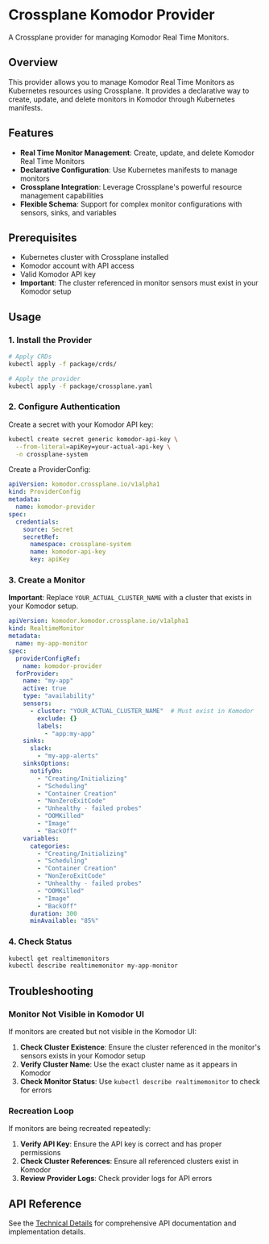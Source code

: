 # Crossplane Komodor Provider

A Crossplane provider for managing Komodor Real Time Monitors.

## Overview

This provider allows you to manage Komodor Real Time Monitors as Kubernetes resources using Crossplane. It provides a declarative way to create, update, and delete monitors in Komodor through Kubernetes manifests.

## Features

- **Real Time Monitor Management**: Create, update, and delete Komodor Real Time Monitors
- **Declarative Configuration**: Use Kubernetes manifests to manage monitors
- **Crossplane Integration**: Leverage Crossplane's powerful resource management capabilities
- **Flexible Schema**: Support for complex monitor configurations with sensors, sinks, and variables

## Prerequisites

- Kubernetes cluster with Crossplane installed
- Komodor account with API access
- Valid Komodor API key
- **Important**: The cluster referenced in monitor sensors must exist in your Komodor setup

## Usage

### 1. Install the Provider

```bash
# Apply CRDs
kubectl apply -f package/crds/

# Apply the provider
kubectl apply -f package/crossplane.yaml
```

### 2. Configure Authentication

Create a secret with your Komodor API key:

```bash
kubectl create secret generic komodor-api-key \
  --from-literal=apiKey=your-actual-api-key \
  -n crossplane-system
```

Create a ProviderConfig:

```yaml
apiVersion: komodor.crossplane.io/v1alpha1
kind: ProviderConfig
metadata:
  name: komodor-provider
spec:
  credentials:
    source: Secret
    secretRef:
      namespace: crossplane-system
      name: komodor-api-key
      key: apiKey
```

### 3. Create a Monitor

**Important**: Replace `YOUR_ACTUAL_CLUSTER_NAME` with a cluster that exists in your Komodor setup.

```yaml
apiVersion: komodor.komodor.crossplane.io/v1alpha1
kind: RealtimeMonitor
metadata:
  name: my-app-monitor
spec:
  providerConfigRef:
    name: komodor-provider
  forProvider:
    name: "my-app"
    active: true
    type: "availability"
    sensors:
      - cluster: "YOUR_ACTUAL_CLUSTER_NAME"  # Must exist in Komodor
        exclude: {}
        labels:
          - "app:my-app"
    sinks:
      slack:
        - "my-app-alerts"
    sinksOptions:
      notifyOn:
        - "Creating/Initializing"
        - "Scheduling"
        - "Container Creation"
        - "NonZeroExitCode"
        - "Unhealthy - failed probes"
        - "OOMKilled"
        - "Image"
        - "BackOff"
    variables:
      categories:
        - "Creating/Initializing"
        - "Scheduling"
        - "Container Creation"
        - "NonZeroExitCode"
        - "Unhealthy - failed probes"
        - "OOMKilled"
        - "Image"
        - "BackOff"
      duration: 300
      minAvailable: "85%"
```

### 4. Check Status

```bash
kubectl get realtimemonitors
kubectl describe realtimemonitor my-app-monitor
```

## Troubleshooting

### Monitor Not Visible in Komodor UI

If monitors are created but not visible in the Komodor UI:

1. **Check Cluster Existence**: Ensure the cluster referenced in the monitor's sensors exists in your Komodor setup
2. **Verify Cluster Name**: Use the exact cluster name as it appears in Komodor
3. **Check Monitor Status**: Use `kubectl describe realtimemonitor` to check for errors

### Recreation Loop

If monitors are being recreated repeatedly:

1. **Verify API Key**: Ensure the API key is correct and has proper permissions
2. **Check Cluster References**: Ensure all referenced clusters exist in Komodor
3. **Review Provider Logs**: Check provider logs for API errors

## API Reference

See the [Technical Details](TECHNICAL_DETAILS.md) for comprehensive API documentation and implementation details.
